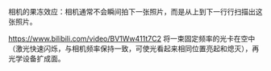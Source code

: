 
相机的果冻效应：相机通常不会瞬间拍下一张照片，而是从上到下一行行扫描出这张照片。

https://www.bilibili.com/video/BV1Ww411t7C2 将一束固定频率的光卡在空中（激光快速闪烁，与相机频率保持一致，可使光看起来相同位置亮起和熄灭），再光学设备扩成面。